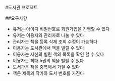 #도서관 프로젝트

##요구사항

- 유저는 아이디 비밀번호로 회원가입을 진행할 수 있다
- 유저는 이용자와 관리자로 나눌 수 있다
- 관리자는 책을 등록 삭제 조회 수정이 가능하다
- 이용자는 도서관에서 책을 빌릴 수 있다
- 이용자는 자신의 빌린 책의 목록을 확인 할 수 있다
- 이용자는 최대 5권의 책을 빌릴 수 있다
- 도서관은 책을 중복해서 가질 수 있다
- 책은 제목과 작가와 도서 번호를 가진다

